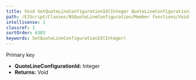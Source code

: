 ```yaml
---
title: Void SetQuoteLineConfigurationId(Integer QuoteLineConfigurationId)
path: /EJScript/Classes/NSQuoteLineConfiguration/Member functions/Void SetQuoteLineConfigurationId(Integer p_0)
intellisense: 1
classref: 1
sortOrder: 6303
keywords: SetQuoteLineConfigurationId(Integer)
---
```



Primary key



* **QuoteLineConfigurationId:** Integer
* **Returns:** Void


